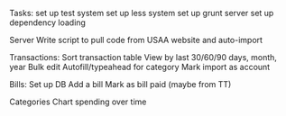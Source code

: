Tasks:
    set up test system
    set up less system
    set up grunt server
    set up dependency loading

Server
    Write script to pull code from USAA website and auto-import

Transactions:
    Sort transaction table
    View by last 30/60/90 days, month, year
    Bulk edit
    Autofill/typeahead for category
    Mark import as account

Bills:
    Set up DB
    Add a bill
    Mark as bill paid (maybe from TT)

Categories
    Chart spending over time


